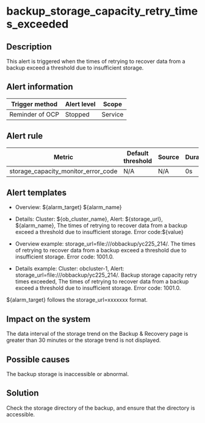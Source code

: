 # backup_storage_capacity_retry_times_exceeded

## Description

This alert is triggered when the times of retrying to recover data from a backup exceed a threshold due to insufficient storage.

## Alert information

| Trigger method  | Alert level |  Scope  |
|-----------------|-------------|---------|
| Reminder of OCP | Stopped     | Service |

## Alert rule

|               Metric                | Default threshold | Source | Duration | Detection cycle | Elimination cycle |
|-------------------------------------|-------------------|--------|----------|-----------------|-------------------|
| storage_capacity_monitor_error_code | N/A               | N/A    | 0s       | 30 min          | 40 min            |

## Alert templates

* Overview: \${alarm_target} ${alarm_name}

* Details: Cluster: ${ob_cluster_name}, Alert: ${storage_url}, ${alarm_name}, The times of retrying to recover data from a backup exceed a threshold due to insufficient storage. Error code:\${value}

* Overview example: storage_url=file:///obbackup/yc225_214/. The times of retrying to recover data from a backup exceed a threshold due to insufficient storage. Error code: 1001.0.

* Details example: Cluster: obcluster-1, Alert: storage_url=file:///obbackup/yc225_214/. Backup storage capacity retry times exceeded, The times of retrying to recover data from a backup exceed a threshold due to insufficient storage. Error code: 1001.0.

\${alarm_target} follows the storage_url=xxxxxxx format.

## Impact on the system

The data interval of the storage trend on the Backup \& Recovery page is greater than 30 minutes or the storage trend is not displayed.

## Possible causes

The backup storage is inaccessible or abnormal.

## Solution

Check the storage directory of the backup, and ensure that the directory is accessible.
